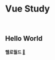 # Vue Study 

&nbsp;
&nbsp;

## Hello World

#### 헬로월드 [📄](./docs/hello%20world/helloworld.md)

&nbsp;
&nbsp;



